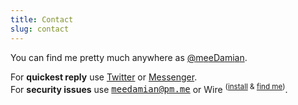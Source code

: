 ```yaml
---
title: Contact
slug: contact
---
```


You can find me pretty much anywhere as [@][0][m][1][e][2][e][3][D][4][a][5][m][6][i][7][a][8][n][9].

For **quickest reply** use [Twitter][1] or [Messenger][7].<br />
For **security issues** use [<samp>meedamian@pm.me</samp>][a] or Wire <sup>([install][wire] & [find me][wire-mee])</sup>.

[0]: https://github.com/meeDamian
[1]: https://twitter.com/meeDamian
[2]: https://keybase.io/meedamian
[3]: https://www.npmjs.com/~meedamian
[4]: https://hub.docker.com/u/meedamian
[5]: https://nomadlist.com/@meedamian
[6]: https://medium.com/@meeDamian
[7]: https://m.me/meedamian
[8]: https://bitcoinhackers.org/@meedamian
[9]: https://www.linkedin.com/in/meedamian/
[a]: mailto:meedamian@pm.me

[wire]: https://wire.com/en/download/
[wire-mee]: https://meedamian.keybase.pub/wire.txt
